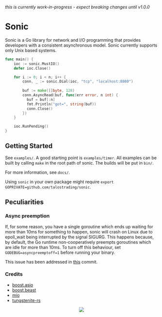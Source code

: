 *this is currently work-in-progress - expect breaking changes until v1.0.0*

# Sonic
Sonic is a Go library for network and I/O programming that provides developers with a consistent asynchronous model. Sonic currently supports only Unix based systems.

```go
func main() {
    ioc := sonic.MustIO()
    defer ioc.Close()

    for i := 0; i < n; i++ {
        conn, _ := sonic.Dial(ioc, "tcp", "localhost:8080")
		
        buf := make([]byte, 128)
        conn.AsyncRead(buf, func(err error, n int) {
          buf = buf[:n]
          fmt.Println("got=", string(buf))
          conn.Close()
        })
    }

    ioc.RunPending()
}
```

## Getting Started
See `examples/`. A good starting point is `examples/timer`. All examples can be built by calling `make` in the root path of sonic. The builds will be put in `bin/`.

For more information, see `docs/`.

Using `sonic` in your own package might require `export GOPRIVATE=github.com/talostrading/sonic`.

## Peculiarities
### Async preemption
If, for some reason, you have a single goroutine which ends up waiting for more than 10ms for something to happen, sonic will crash on Linux due to epoll_wait being interrupted by the signal SIGURG. This happens because, by default, the Go runtime non-cooperatively preempts goroutines which are idle for more than 10ms. To turn off this behaviour, set `GODEBUG=asyncpreemptoff=1` before running your binary.

This issue has been addressed in [this](https://github.com/talostrading/sonic/commit/d59145deb86647460abd9e85eddbdb03f50e2b01) commit.

### Credits
- [boost.asio](https://www.boost.org/doc/libs/1_75_0/doc/html/boost_asio.html)
- [boost.beast](https://github.com/boostorg/beast)
- [mio](https://github.com/tokio-rs/mio)
- [tungstenite-rs](https://github.com/snapview/tungstenite-rs)

<p align="center">
  <img src="https://c.tenor.com/OTDlqAguqpEAAAAi/sonic-running.gif" />
</p>
